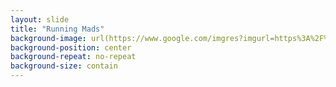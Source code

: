 ```yaml
---
layout: slide
title: "Running Mads"
background-image: url(https://www.google.com/imgres?imgurl=https%3A%2F%2Fc8.alamy.com%2Fcomp%2FG5FKAA%2Fathletics-aviva-trails-and-championships-day-one-alexander-stadium-G5FKAA.jpg&imgrefurl=https%3A%2F%2Fwww.alamy.com%2Fstock-photo%2Fmaddy-austin.html&docid=GtWvNNb77HaObM&tbnid=8cnKA9vlDFPtfM%3A&vet=10ahUKEwidq_Synb7jAhVSuXEKHW-cDwAQMwhAKAEwAQ..i&w=959&h=1390&client=safari&bih=668&biw=713&q=maddyaustin&ved=0ahUKEwidq_Synb7jAhVSuXEKHW-cDwAQMwhAKAEwAQ&iact=mrc&uact=8)
background-position: center
background-repeat: no-repeat
background-size: contain
---
```

